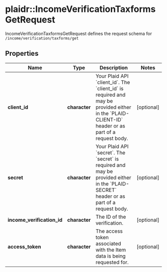 # plaidr::IncomeVerificationTaxformsGetRequest

IncomeVerificationTaxformsGetRequest defines the request schema for `/income/verification/taxforms/get`

## Properties
Name | Type | Description | Notes
------------ | ------------- | ------------- | -------------
**client_id** | **character** | Your Plaid API &#x60;client_id&#x60;. The &#x60;client_id&#x60; is required and may be provided either in the &#x60;PLAID-CLIENT-ID&#x60; header or as part of a request body. | [optional] 
**secret** | **character** | Your Plaid API &#x60;secret&#x60;. The &#x60;secret&#x60; is required and may be provided either in the &#x60;PLAID-SECRET&#x60; header or as part of a request body. | [optional] 
**income_verification_id** | **character** | The ID of the verification. | [optional] 
**access_token** | **character** | The access token associated with the Item data is being requested for. | [optional] 


